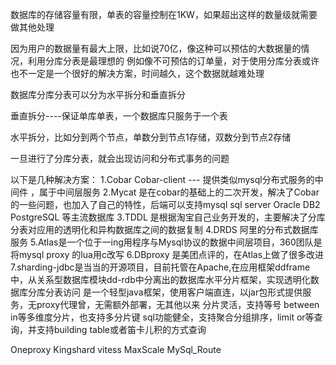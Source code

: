 数据库的存储容量有限，单表的容量控制在1KW，如果超出这样的数量级就需要做其他处理

因为用户的数据量有最大上限，比如说70亿，像这种可以预估的大数据量的情况，利用分库分表是最理想的
例如像不可预估的订单量，对于使用分库分表或许也不一定是一个很好的解决方案，时间越久，这个数据就越难处理

数据库分库分表可以分为水平拆分和垂直拆分

垂直拆分----保证单库单表，一个数据库只服务于一个表

水平拆分，比如分到两个节点，单数分到节点1存储，双数分到节点2存储


一旦进行了分库分表，就会出现访问和分布式事务的问题

以下是几种解决方案：
1.Cobar Cobar-client --- 提供类似mysql分布式服务的中间件 ，属于中间层服务
2.Mycat 是在cobar的基础上的二次开发，解决了Cobar的一些问题，也加入了自己的特性，后端可以支持mysql sql server Oracle DB2 PostgreSQL 等主流数据库
3.TDDL 是根据淘宝自己业务开发的，主要解决了分库分表对应用的透明化和异构数据库之间的数据复制
4.DRDS 阿里的分布式数据库服务
5.Atlas是一个位于一ing用程序与Mysql协议的数据中间层项目，360团队是将mysql proxy 的lua用c改写
6.DBproxy 是美团点评的，在Atlas上做了很多改进
7.sharding-jdbc是当当的开源项目，目前托管在Apache,在应用框架ddframe中，从关系型数据库模块dd-rdb中分离出的数据库水平分片框架，实现透明化数据库分库分表访问
是一个轻型java框架，使用客户端直连，以jar包形式提供服务，无proxy代理曾，无需额外部署，无其他以来
分片灵活，支持等号 between in等多维度分片，也支持多分片键
sql功能健全，支持聚合分组排序，limit or等查询，并支持building table或者笛卡儿积的方式查询

Oneproxy Kingshard  vitess MaxScale MySql_Route 